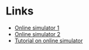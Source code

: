 # Links

* [Online simulator 1](http://167.71.51.167:8081/robot_frontend.html)
* [Online simulator 2](http://167.172.162.86:8081/robot_frontend.html)
* [Tutorial on online simulator](https://www.youtube.com/watch?v=A76sV_4Azco&feature=youtu.be)